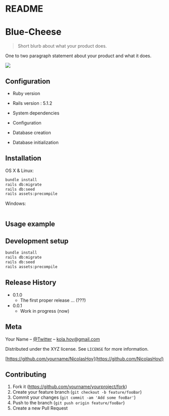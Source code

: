 # README

# Blue-Cheese
> Short blurb about what your product does.

One to two paragraph statement about your product and what it does.

![](header.png)


## Configuration

* Ruby version 

* Rails version : 5.1.2

* System dependencies

* Configuration

* Database creation

* Database initialization


## Installation

OS X & Linux:

```sh
bundle install
rails db:migrate
rails db:seed
rails assets:precompile
```

Windows:

```sh

```

## Usage example

<!-- A few motivating and useful examples of how your product can be used. Spice this up with code blocks and potentially more screenshots. -->

<!-- _For more examples and usage, please refer to the [Wiki][wiki]._ -->

## Development setup

```sh
bundle install
rails db:migrate
rails db:seed
rails assets:precompile
```

## Release History
* 0.1.0
    * The first proper release ... (???)
* 0.0.1
    * Work in progress (now)

## Meta

Your Name – [@Twitter](https://twitter.com/Kola_Hov) – kola.hov@gmail.com

Distributed under the XYZ license. See ``LICENSE`` for more information.

[https://github.com/yourname/NicolasHov](https://github.com/NicolasHov/)

## Contributing

1. Fork it (<https://github.com/yourname/yourproject/fork>)
2. Create your feature branch (`git checkout -b feature/fooBar`)
3. Commit your changes (`git commit -am 'Add some fooBar'`)
4. Push to the branch (`git push origin feature/fooBar`)
5. Create a new Pull Request

<!-- Markdown link & img dfn's -->
<!-- [wiki]: https://github.com/yourname/yourproject/wiki -->
